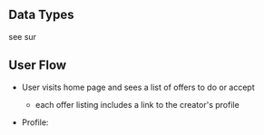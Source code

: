 
## Data Types

see sur

## User Flow

- User visits home page and sees a list of offers to do or accept
  - each offer listing includes a link to the creator's profile

- Profile:
